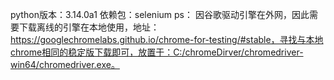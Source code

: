 python版本：3.14.0a1
依赖包：selenium
ps： 因谷歌驱动引擎在外网，因此需要下载离线的引擎在本地使用，地址：https://googlechromelabs.github.io/chrome-for-testing/#stable，寻找与本地chrome相同的稳定版下载即可，放置于：C:/chromeDirver/chromedriver-win64/chromedriver.exe。
